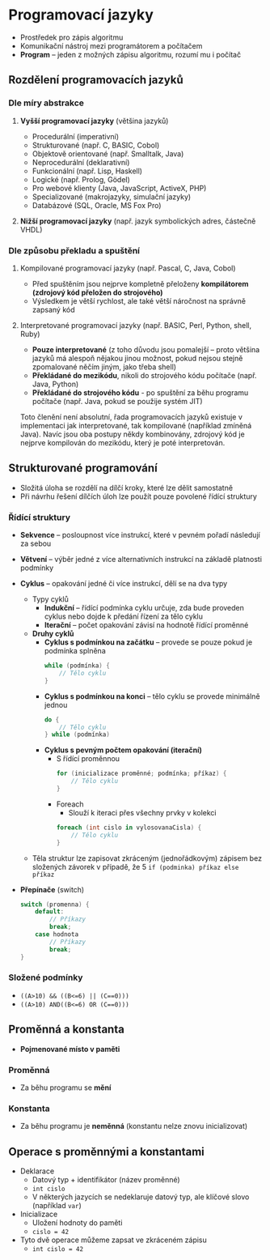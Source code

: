 # Programovací jazyky
- Prostředek pro zápis algoritmu
- Komunikační nástroj mezi programátorem a počítačem
- **Program** – jeden z možných zápisu algoritmu, rozumí mu i počítač

## Rozdělení programovacích jazyků

### Dle míry abstrakce
1. **Vyšší programovací jazyky** (většina jazyků)
	- Procedurální (imperativní) 
	- Strukturované (např. C, BASIC, Cobol) 
	- Objektově orientované (např. Smalltalk, Java) 
	- Neprocedurální (deklarativní) 
	- Funkcionální (např. Lisp, Haskell)
	- Logické (např. Prolog, Gödel)
	- Pro webové klienty (Java, JavaScript, ActiveX, PHP)
	- Specializované (makrojazyky, simulační jazyky)
    - Databázové (SQL, Oracle, MS Fox Pro)

1. **Nižší programovací jazyky** (např. jazyk symbolických adres, částečně VHDL) 

### Dle způsobu překladu a spuštění
1. Kompilované programovací jazyky (např. Pascal, C, Java, Cobol) 
	- Před spuštěním jsou nejprve kompletně přeloženy **kompilátorem (zdrojový kód přeložen do strojového)**
	- Výsledkem je větší rychlost, ale také větší náročnost na správně 	zapsaný kód 
1. Interpretované programovací jazyky (např. BASIC, Perl, Python, shell, Ruby) 
	- **Pouze interpretované** (z toho důvodu jsou pomalejší – proto většina jazyků má alespoň nějakou jinou možnost, pokud nejsou stejně zpomalované něčím jiným, jako třeba shell) 
	- **Překládané do mezikódu**, nikoli do strojového kódu počítače (např. Java, Python) 
	- **Překládané do strojového kódu** - po spuštění za běhu programu počítače (např. Java, pokud se použije systém JIT) 

	Toto členění není absolutní, řada programovacích jazyků existuje v implementaci jak interpretované, tak kompilované (například zmíněná Java). Navíc jsou oba postupy někdy kombinovány, zdrojový kód je nejprve kompilován do mezikódu, který je poté interpretován.

## Strukturované programování
- Složitá úloha se rozdělí na dílčí kroky, které lze dělit samostatně
- Při návrhu řešení dílčích úloh lze použít pouze povolené řídící struktury

### Řídící struktury
- **Sekvence** – posloupnost více instrukcí, které v pevném pořadí následují za sebou
- **Větvení** – výběr jedné z více alternativních instrukcí na základě platnosti podmínky
- **Cyklus** – opakování jedné či více instrukcí, dělí se na dva typy
	- Typy cyklů
		- **Indukční** – řídící podmínka cyklu určuje, zda bude proveden cyklus nebo dojde k předání řízení za tělo cyklu
		- **Iterační** – počet opakování závisí na hodnotě řídící proměnné
	- **Druhy cyklů**
		- **Cyklus s podmínkou na začátku** – provede se pouze pokud je podmínka splněna
			```cs
			while (podmínka) {
				// Tělo cyklu
			}
			```
		- **Cyklus s podmínkou na konci** – tělo cyklu se provede minimálně jednou
			```cs
			do {
				// Tělo cyklu
			} while (podmínka)
			```
		- **Cyklus s pevným počtem opakování (iterační)**
			- S řídící proměnnou
				```cs
				for (inicializace proměnné; podmínka; příkaz) {
					// Tělo cyklu
				}
				```
			- Foreach
				- Slouží k iteraci přes všechny prvky v kolekci
				```cs
				foreach (int cislo in vylosovanaCisla) {
					// Tělo cyklu
				}
				```
	- Těla struktur lze zapisovat zkráceným (jednořádkovým) zápisem bez složených závorek v případě, že 5
		`if (podminka) příkaz else příkaz`
		 
- **Přepínače** (switch)
	```cs
	switch (promenna) {
		default:
			// Příkazy
			break;
		case hodnota
			// Příkazy
			break;
	}
	```

### Složené podmínky

- `((A>10) && ((B<=6) || (C==0)))`
- `((A>10) AND((B<=6) OR (C==0)))`

## Proměnná a konstanta
- **Pojmenované místo v paměti**

### Proměnná
- Za běhu programu se **mění**

### Konstanta
- Za běhu programu je **neměnná** (konstantu nelze znovu inicializovat)

## Operace s proměnnými a konstantami
- Deklarace
	- Datový typ + identifikátor (název proměnné)
	- `int cislo`
	- V některých jazycích se nedeklaruje datový typ, ale klíčové slovo (například `var`)
- Inicializace
	- Uložení hodnoty do paměti
	- `cislo = 42`
- Tyto dvě operace můžeme zapsat ve zkráceném zápisu
	- `int cislo = 42`
